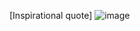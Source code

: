 [Inspirational quote] ![image](https://user-images.githubusercontent.com/80064097/112170527-80c4ca80-8bc9-11eb-8490-34f48c60e263.png)
